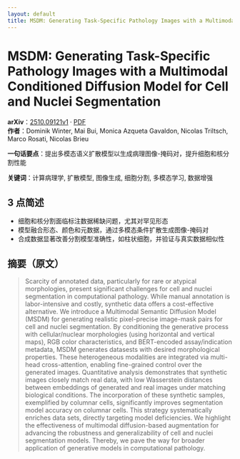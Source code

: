 ```yaml
---
layout: default
title: MSDM: Generating Task-Specific Pathology Images with a Multimodal Conditioned Diffusion Model for Cell and Nuclei Segmentation
---
```


# MSDM: Generating Task-Specific Pathology Images with a Multimodal Conditioned Diffusion Model for Cell and Nuclei Segmentation
**arXiv**：[2510.09121v1](https://arxiv.org/abs/2510.09121) · [PDF](https://arxiv.org/pdf/2510.09121.pdf)  
**作者**：Dominik Winter, Mai Bui, Monica Azqueta Gavaldon, Nicolas Triltsch, Marco Rosati, Nicolas Brieu  

**一句话要点**：提出多模态语义扩散模型以生成病理图像-掩码对，提升细胞和核分割性能

**关键词**：计算病理学, 扩散模型, 图像生成, 细胞分割, 多模态学习, 数据增强

## 3 点简述
- 细胞和核分割面临标注数据稀缺问题，尤其对罕见形态
- 模型融合形态、颜色和元数据，通过多模态条件扩散生成图像-掩码对
- 合成数据显著改善分割模型准确性，如柱状细胞，并验证与真实数据相似性

## 摘要（原文）

> Scarcity of annotated data, particularly for rare or atypical morphologies,
> present significant challenges for cell and nuclei segmentation in
> computational pathology. While manual annotation is labor-intensive and costly,
> synthetic data offers a cost-effective alternative. We introduce a Multimodal
> Semantic Diffusion Model (MSDM) for generating realistic pixel-precise
> image-mask pairs for cell and nuclei segmentation. By conditioning the
> generative process with cellular/nuclear morphologies (using horizontal and
> vertical maps), RGB color characteristics, and BERT-encoded assay/indication
> metadata, MSDM generates datasests with desired morphological properties. These
> heterogeneous modalities are integrated via multi-head cross-attention,
> enabling fine-grained control over the generated images. Quantitative analysis
> demonstrates that synthetic images closely match real data, with low
> Wasserstein distances between embeddings of generated and real images under
> matching biological conditions. The incorporation of these synthetic samples,
> exemplified by columnar cells, significantly improves segmentation model
> accuracy on columnar cells. This strategy systematically enriches data sets,
> directly targeting model deficiencies. We highlight the effectiveness of
> multimodal diffusion-based augmentation for advancing the robustness and
> generalizability of cell and nuclei segmentation models. Thereby, we pave the
> way for broader application of generative models in computational pathology.


